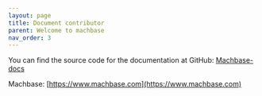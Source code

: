 ```yaml
---
layout: page
title: Document contributor
parent: Welcome to machbase
nav_order: 3
---
```


You can find the source code for the documentation at GitHub:
[Machbase-docs](https://github.com/MACHBASE/machbase)

Machbase: [https://www.machbase.com](https://www.machbase.com)
